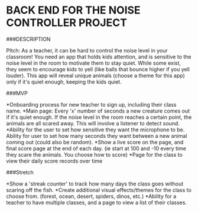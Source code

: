 # BACK END FOR THE NOISE CONTROLLER PROJECT


###DESCRIPTION

PItch: As a teacher, it can be hard to control the noise level in your classroom! You need an app that holds kids attention, and is sensitive to the noise level in the room to motivate them to stay quiet. While some exist, they seem to encourage kids to yell (like balls that bounce higher if you yell louder). This app will reveal unique animals (choose a theme for this app) only if it's quiet enough, keeping the kids quiet.

###MVP

*Onboarding process for new teacher to sign up, including their class name.
*Main page: Every 'x' number of seconds a new creature comes out if it's quiet enough. If the noise level in the room reaches a certain point, the animals are all scared away. This will involve a listener to detect sound.
*Ability for the user to set how sensitive they want the microphone to be. Ability for user to set how many seconds they want between a new animal coming out (could also be random).
*Show a live score on the page, and final score page at the end of each day. (ie start at 100 and -10 every time they scare the animals.  You choose how to score)
*Page for the class to view their daily score records over time

###Stretch

*Show a 'streak counter' to track how many days the class goes without scaring off the fish.
*Create additional visual effects/themes for the class to choose from. (forest, ocean, desert, spiders, dinos, etc.)
*Ability for a teacher to have multiple classes, and a page to view a list of their classes.
